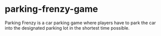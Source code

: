 # parking-frenzy-game
Parking Frenzy is  a car parking game where players have to park the car into the designated parking lot in the shortest time possible.
